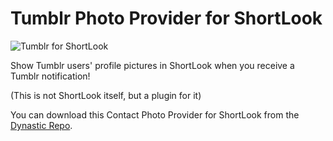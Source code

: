 # Tumblr Photo Provider for ShortLook

![Tumblr for ShortLook](https://repo.dynastic.co/data/static/version/152314741451128832/152314875949875200)

Show Tumblr users' profile pictures in ShortLook when you receive a Tumblr notification!

(This is not ShortLook itself, but a plugin for it)

You can download this Contact Photo Provider for ShortLook from the [Dynastic Repo](https://repo.dynastic.co/package/com.jeffresc.shortlook.plugin.contact-photo.tumblr).

